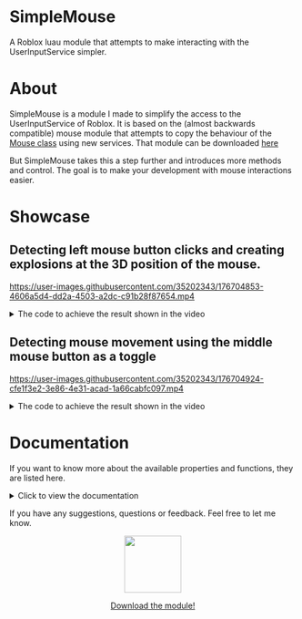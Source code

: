 # SimpleMouse
A Roblox luau module that attempts to make interacting with the UserInputService simpler.

# About
SimpleMouse is a module I made to simplify the access to the UserInputService of Roblox.
It is based on the (almost backwards compatible) mouse module that attempts to copy the behaviour of the [Mouse class](https://developer.roblox.com/en-us/api-reference/class/Mouse) using new services.
That module can be downloaded [here](https://devforum.roblox.com/t/release-mouse-module-v2/1850705)

But SimpleMouse takes this a step further and introduces more methods and control. The goal is to make your development with mouse interactions easier.

# Showcase
## Detecting left mouse button clicks and creating explosions at the 3D position of the mouse.
https://user-images.githubusercontent.com/35202343/176704853-4606a5d4-dd2a-4503-a2dc-c91b28f87654.mp4

<details>
  <summary>The code to achieve the result shown in the video</summary>

  ```lua

  -- Loads a service that is used to remove parts after a certain period of time
  local Debris = game:GetService("Debris")

  -- Loads the simple mouse module
  local SimpleMouse = require(script.SimpleMouse)

  -- Creates a new instance for the mouse module
  local mouse = SimpleMouse.new()

  -- Detects when the left mouse button is pressed, and runs the function when detected.
  mouse.Signals.LeftButtonDown:Connect(function()
  -- Checks if the mouse has a target position to hit
  if mouse.Properties.Position then
    -- Creates a new explosion
    local e = Instance.new("Explosion")
		-- Sets the position of the explosion to the 3D position of the mouse
		e.Position = mouse.Properties.Position
		-- Makes it so the explosion won't kill any player
		e.BlastRadius = 0
		-- Sets the parent of the explosion to workspace
		e.Parent = workspace
		-- Removes the explosion from workspace after 1 second
		Debris:AddItem(e, 1)
	end
end)
```
</details>

## Detecting mouse movement using the middle mouse button as a toggle
https://user-images.githubusercontent.com/35202343/176704924-cfe1f3e2-3e86-4e31-acad-1a66cabfc097.mp4

<details>
  <summary>The code to achieve the result shown in the video</summary>
  
  ```lua
  -- Loads a service that is used to remove parts after a certain period of time
  local Debris = game:GetService("Debris")

  -- Loads the mouse module
  local SimpleMouse = require(script.SimpleMouse)

  -- Creates a new instance for the mouse module
  local mouse = SimpleMouse.new()

  -- Whether the middle mouse button is pressed or not
  local isMiddleButtonPressed = false

  -- Detects when the middle mouse button is pressed
  mouse.Signals.MiddleButtonDown:Connect(function()
    isMiddleButtonPressed = true
  end)

  -- Detects when the middle mouse button is released
  mouse.Signals.MiddleButtonUp:Connect(function()
    isMiddleButtonPressed = false
  end)

  -- Detects when the mouse position changes
  mouse.Signals.Move:Connect(function()
    -- Check if the mouse has a target position in 3D
    if mouse.Properties.Position and isMiddleButtonPressed then
      -- Create a new part instance
      local p = Instance.new("Part")
      -- Makes sure the part is not affected by gravity.
      p.Anchored = true
      -- Makes sure other parts do not collide with this part
      p.CanCollide = false
      -- Changes the material of the part to smooth plastic
      p.Material = Enum.Material.SmoothPlastic
      -- Changes the size of the part to a block
      p.Size = Vector3.new(1, 1, 1)
      -- Sets the color of the part to red
      p.Color = Color3.fromRGB(200, 90, 90)
      -- Sets the position of the part
      p.CFrame = CFrame.new(mouse.Properties.Position)
      -- Add the part to the workspace
      p.Parent = workspace
      -- Remove the part from workspace after 1 second
      Debris:AddItem(p, 1)
    end
  end)
  ```
</details>

# Documentation
If you want to know more about the available properties and functions, they are listed here.
<details>
  <summary>Click to view the documentation</summary>
  
  ### Loading the simple mouse module
  To use the module, you first have to load it.
  
  ![image](https://user-images.githubusercontent.com/35202343/176688354-cb7622d1-474f-43cc-85b4-0d8549adc51a.png)
  
  If you place the module inside a local script like this, the code used to load the module would be:
  
  ```lua
  local SimpleMouse = require(script.SimpleMouse)
  ```
  
  And to actually use the module, you have to create an instance. Which can be done like so:
  
  ```lua
  local mouse = SimpleMouse.new()
  ```
  
  ## Accessing the properties
  To view the properties of the mouse, I've added a property called Properties to the mouse instance.
  It can be accessed like this:
  
  ```lua
  local properties = mouse.Properties
  ```
  
  Now I will briefly cover each property.
  
  ### Location (Vector2)
  This is the 2D (x, y) location of the mouse on the screen.
  
  ### Delta (Vector2)
  This is the change of location in horizontal and vertical directions between the current frame and the last frame.
  This function only returns the correct value when the mouse is locked (Shift-lock or fully zoomed in)
  
  ### ScreenSize (Vector2)
  This is the size (width and height) of the screen. X representing the width and Y representing the height.
  
  ### Origin (Vector3)
  This is the origin of the mouse in 3D space. Also known as the location of the camera.
  
  ### Direction (Vector3)
  This is a [normalized vector](https://en.wikipedia.org/wiki/Unit_vector), which is the direction the mouse is pointing towards from the origin.
  
  ### Target (Instance | nil)
  This is an Instance (e.g. a part) that the mouse is currently hovering over.
  
  ### TargetFilters (Custom)
  This is a custom class which manages the targets which the mouse should ignore.
  Specifically, the rays that the mouse casts will pass through every part that belongs to the list of instances.
  
  It has five methods that you can use:
  
  - **Get()** - Gets the list of instances which the mouse ignores.
  - **Set({instance1, instance2})** - Sets the list of instances which the mouse ignores.
  - **Add(instance1)** - Adds an instance to the list of instances the mouse ignores.
  - **Remove(instance1)** - Removes an instance from the list of instances the mouse ignores.
  - **Clear()** - Clears the list of instances the mouse ignores.
  
  ## Mouse methods
  Ofcourse the module also supports some methods.
  These methods can be accessed in a regular way.
  But to understand some methods, it might be handy to know what raycasting means, so [here](https://developer.roblox.com/en-us/articles/Raycasting) is some more information on that.
  The supported methods are the following:
  - **GetRayLength()** - Gets the ray length the mouse uses to cast rays.
  - **SetRayLength(rayLength: number)** - Sets the ray length the mouse uses to cast rays.
  - **EnableIcon()** - Enables the icon of the mouse.
  - **DisableIcon()** - Disables the icon of the mouse.
  - **GetFilterType()** - Gets the filtertype the mouse uses to cast rays.
  - **SetFilterType(filterType: Enum.RaycastFilterType)** - Sets the filertype the mouse uses to cast rays.
  - **GetCollisionGroup()** - Gets the name of the collision group the mouse casts rays within.
  - **GetIgnoreWater()** - Checks if the mouse ignores the water terrain type while casting rays.
  - **SetIgnoreWater(ignoreWater: boolean)** - Changes if the mouse should ignore the water terrain type while casting rays.
  
  ## Mouse signals
  Mouse signals are interactions a user has with the mouse. These are grouped under the Signals property. And can be accessed like so:
  
  ```lua
  local signals = mouse.Signals
  ```
  
  This is the list of supported interactions:
  - **LeftButtonDown** - The signal that is used to detect when the left mouse button is pressed
  - **LeftButtonUp** - The signal that is used to detect when the left mouse button is released
  - **RightButtonDown** - The signal that is used to detect when the right mouse button is pressed
  - **RightButtonUp** - The signal that is used to detect when the right mouse button is released
  - **MiddleButtonDown** - The signal that is used to detect when the middle mouse button is pressed
  - **MiddleButtonUp** - The signal that is used to detect when the middle mouse button is released
  - **Move** - The signal that is used to detect when the mouse location changes
  - **ScrollForward** - The signal that is used to detect when the scrollwheel is scrolled forwards
  - **ScrollBackward** - The signal that is used to detect when the scrollwheel is scrolled backwards
  
  You can connect your own code to these interactions. An example of which is shown below:
  
  ```lua
  signals.LeftButtonDown:Connect(function()
    print("The left mouse button has been pressed!")
  end)
  
  -- But you can also connect the signals to your own code like this:
  local function printMessage()
    print("The left mouse button has been released!")
  end
  
  signals.LeftButtonUp:Connect(printMessage)
  ```
</details>

If you have any suggestions, questions or feedback. Feel free to let me know.

<div align="center">
	<a href="https://www.roblox.com/library/10074782841/Simple-Mouse" rel="Download the module">
		<img src="https://user-images.githubusercontent.com/35202343/176733027-65b2d2b5-92fd-4e8c-9a28-45cd0b00cb91.png" width="100">
		<p>Download the module!</p>
	</a>
</div>

